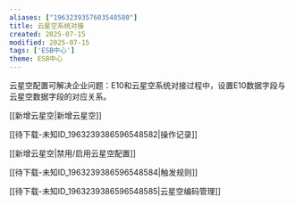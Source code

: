 ```yaml
---
aliases: ["1963239357603548580"]
title: 云星空系统对接
created: 2025-07-15
modified: 2025-07-15
tags: ['ESB中心']
theme: ESB中心
---
```


云星空配置可解决企业问题：E10和云星空系统对接过程中，设置E10数据字段与云星空数据字段的对应关系。

[[新增云星空|新增云星空]]

[[待下载-未知ID_1963239386596548582|操作记录]]

[[新增云星空|禁用/启用云星空配置]]

[[待下载-未知ID_1963239386596548584|触发规则]]

[[待下载-未知ID_1963239386596548585|云星空编码管理]]